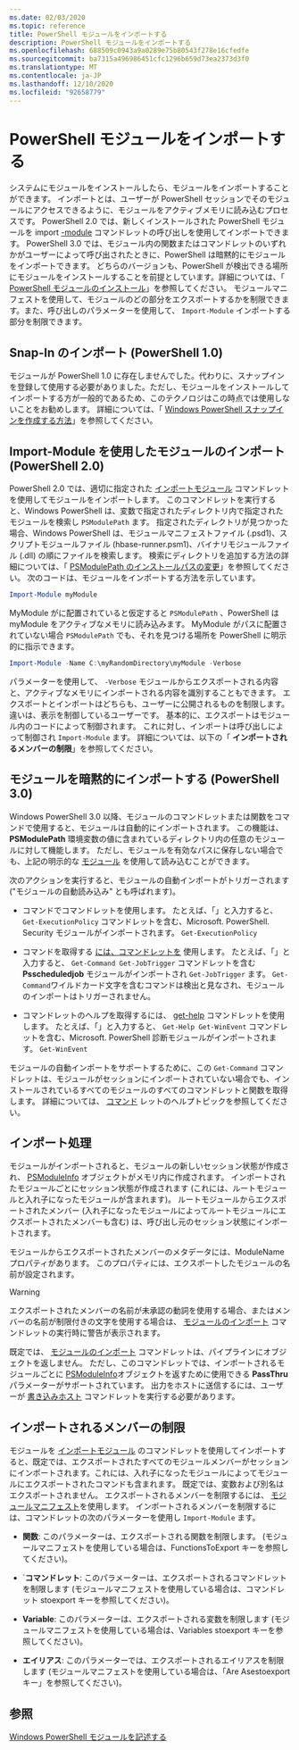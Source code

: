 ```yaml
---
ms.date: 02/03/2020
ms.topic: reference
title: PowerShell モジュールをインポートする
description: PowerShell モジュールをインポートする
ms.openlocfilehash: 688509c0943a9a0289e75b80543f278e16cfedfe
ms.sourcegitcommit: ba7315a496986451cfc1296b659d73ea2373d3f0
ms.translationtype: MT
ms.contentlocale: ja-JP
ms.lasthandoff: 12/10/2020
ms.locfileid: "92658779"
---
```

# <a name="importing-a-powershell-module"></a>PowerShell モジュールをインポートする

システムにモジュールをインストールしたら、モジュールをインポートすることができます。 インポートとは、ユーザーが PowerShell セッションでそのモジュールにアクセスできるように、モジュールをアクティブメモリに読み込むプロセスです。 PowerShell 2.0 では、新しくインストールされた PowerShell モジュールを import [-module](/powershell/module/Microsoft.PowerShell.Core/Import-Module) コマンドレットの呼び出しを使用してインポートできます。 PowerShell 3.0 では、モジュール内の関数またはコマンドレットのいずれかがユーザーによって呼び出されたときに、PowerShell は暗黙的にモジュールをインポートできます。 どちらのバージョンも、PowerShell が検出できる場所にモジュールをインストールすることを前提としています。詳細については、「 [PowerShell モジュールのインストール](./installing-a-powershell-module.md)」を参照してください。
モジュールマニフェストを使用して、モジュールのどの部分をエクスポートするかを制限できます。また、呼び出しのパラメーターを使用して、 `Import-Module` インポートする部分を制限できます。

## <a name="importing-a-snap-in-powershell-10"></a>Snap-In のインポート (PowerShell 1.0)

モジュールが PowerShell 1.0 に存在しませんでした。代わりに、スナップインを登録して使用する必要がありました。ただし、モジュールをインストールしてインポートする方が一般的であるため、このテクノロジはこの時点では使用しないことをお勧めします。 詳細については、「 [Windows PowerShell スナップインを作成する方法](../cmdlet/how-to-create-a-windows-powershell-snap-in.md)」を参照してください。

## <a name="importing-a-module-with-import-module-powershell-20"></a>Import-Module を使用したモジュールのインポート (PowerShell 2.0)

PowerShell 2.0 では、適切に指定された [インポートモジュール](/powershell/module/Microsoft.PowerShell.Core/Import-Module) コマンドレットを使用してモジュールをインポートします。 このコマンドレットを実行すると、Windows PowerShell は、変数で指定されたディレクトリ内で指定されたモジュールを検索し `PSModulePath` ます。 指定されたディレクトリが見つかった場合、Windows PowerShell は、モジュールマニフェストファイル (.psd1)、スクリプトモジュールファイル (hbase-runner.psm1)、バイナリモジュールファイル (.dll) の順にファイルを検索します。 検索にディレクトリを追加する方法の詳細については、「 [PSModulePath のインストールパスの変更](./modifying-the-psmodulepath-installation-path.md)」を参照してください。
次のコードは、モジュールをインポートする方法を示しています。

```powershell
Import-Module myModule
```

MyModule がに配置されていると仮定すると `PSModulePath` 、PowerShell は myModule をアクティブなメモリに読み込みます。 MyModule がパスに配置されていない場合 `PSModulePath` でも、それを見つける場所を PowerShell に明示的に指示できます。

```powershell
Import-Module -Name C:\myRandomDirectory\myModule -Verbose
```

パラメーターを使用して、 `-Verbose` モジュールからエクスポートされる内容と、アクティブなメモリにインポートされる内容を識別することもできます。 エクスポートとインポートはどちらも、ユーザーに公開されるものを制限します。違いは、表示を制御しているユーザーです。 基本的に、エクスポートはモジュール内のコードによって制御されます。 これに対し、インポートは呼び出しによって制御され `Import-Module` ます。 詳細については、以下の「 **インポートされるメンバーの制限**」を参照してください。

## <a name="implicitly-importing-a-module-powershell-30"></a>モジュールを暗黙的にインポートする (PowerShell 3.0)

Windows PowerShell 3.0 以降、モジュールのコマンドレットまたは関数をコマンドで使用すると、モジュールは自動的にインポートされます。 この機能は、 **PSModulePath** 環境変数の値に含まれているディレクトリ内の任意のモジュールに対して機能します。 ただし、モジュールを有効なパスに保存しない場合でも、上記の明示的な [モジュール](/powershell/module/Microsoft.PowerShell.Core/Import-Module) を使用して読み込むことができます。

次のアクションを実行すると、モジュールの自動インポートがトリガーされます ("モジュールの自動読み込み" とも呼ばれます)。

- コマンドでコマンドレットを使用します。 たとえば、「」と入力すると、 `Get-ExecutionPolicy` コマンドレットを含む、Microsoft. PowerShell. Security モジュールがインポートされます。 `Get-ExecutionPolicy`

- コマンドを取得する [には、コマンドレットを](/powershell/module/Microsoft.PowerShell.Core/Get-Command) 使用します。 たとえば、「」と入力すると、 `Get-Command Get-JobTrigger` コマンドレットを含む **Psscheduledjob** モジュールがインポートされ `Get-JobTrigger` ます。 `Get-Command`ワイルドカード文字を含むコマンドは検出と見なされ、モジュールのインポートはトリガーされません。

- コマンドレットのヘルプを取得するには、 [get-help](/powershell/module/Microsoft.PowerShell.Core/Get-Help) コマンドレットを使用します。 たとえば、「」と入力すると、 `Get-Help Get-WinEvent` コマンドレットを含む、Microsoft. PowerShell 診断モジュールがインポートされます。 `Get-WinEvent`

モジュールの自動インポートをサポートするために、この `Get-Command` コマンドレットは、モジュールがセッションにインポートされていない場合でも、インストールされているすべてのモジュールのすべてのコマンドレットと関数を取得します。 詳細については、 [コマンド](/powershell/module/Microsoft.PowerShell.Core/Get-Command) レットのヘルプトピックを参照してください。

## <a name="the-importing-process"></a>インポート処理

モジュールがインポートされると、モジュールの新しいセッション状態が作成され、 [PSModuleInfo](/dotnet/api/System.Management.Automation.PSModuleInfo) オブジェクトがメモリ内に作成されます。 インポートされたモジュールごとにセッション状態が作成されます (これには、ルートモジュールと入れ子になったモジュールが含まれます)。 ルートモジュールからエクスポートされたメンバー (入れ子になったモジュールによってルートモジュールにエクスポートされたメンバーも含む) は、呼び出し元のセッション状態にインポートされます。

モジュールからエクスポートされたメンバーのメタデータには、ModuleName プロパティがあります。 このプロパティには、エクスポートしたモジュールの名前が設定されます。

> [!WARNING]
> エクスポートされたメンバーの名前が未承認の動詞を使用する場合、またはメンバーの名前が制限付きの文字を使用する場合は、 [モジュールのインポート](/powershell/module/Microsoft.PowerShell.Core/Import-Module) コマンドレットの実行時に警告が表示されます。

既定では、 [モジュールのインポート](/powershell/module/Microsoft.PowerShell.Core/Import-Module) コマンドレットは、パイプラインにオブジェクトを返しません。 ただし、このコマンドレットでは、インポートされるモジュールごとに [PSModuleInfo](/dotnet/api/System.Management.Automation.PSModuleInfo)オブジェクトを返すために使用できる **PassThru** パラメーターがサポートされています。 出力をホストに送信するには、ユーザーが [書き込みホスト](/powershell/module/Microsoft.PowerShell.Utility/Write-Host) コマンドレットを実行する必要があります。

## <a name="restricting--the-members-that-are-imported"></a>インポートされるメンバーの制限

モジュールを [インポートモジュール](/powershell/module/Microsoft.PowerShell.Core/Import-Module) のコマンドレットを使用してインポートすると、既定では、エクスポートされたすべてのモジュールメンバーがセッションにインポートされます。これには、入れ子になったモジュールによってモジュールにエクスポートされたコマンドも含まれます。 既定では、変数および別名はエクスポートされません。 エクスポートされるメンバーを制限するには、 [モジュールマニフェスト](./how-to-write-a-powershell-module-manifest.md)を使用します。
インポートされるメンバーを制限するには、コマンドレットの次のパラメーターを使用し `Import-Module` ます。

- **関数**: このパラメーターは、エクスポートされる関数を制限します。 (モジュールマニフェストを使用している場合は、FunctionsToExport キーを参照してください)。

- `**コマンドレット**: このパラメーターは、エクスポートされるコマンドレットを制限します (モジュールマニフェストを使用している場合は、コマンドレット stoexport キーを参照してください)。

- **Variable**: このパラメーターは、エクスポートされる変数を制限します (モジュールマニフェストを使用している場合は、Variables stoexport キーを参照してください)。

- **エイリアス**: このパラメーターでは、エクスポートされるエイリアスを制限します (モジュールマニフェストを使用している場合は、「Are Asestoexport キー」を参照してください)。

## <a name="see-also"></a>参照

[Windows PowerShell モジュールを記述する](./writing-a-windows-powershell-module.md)
